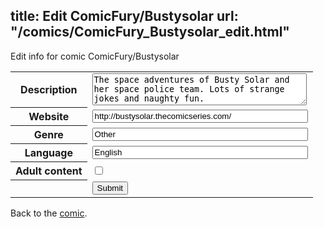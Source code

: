 title: Edit ComicFury/Bustysolar
url: "/comics/ComicFury_Bustysolar_edit.html"
---
Edit info for comic ComicFury/Bustysolar

<form name="comic" action="http://gaepostmail.appspot.com/comic/" method="post">
<table class="comicinfo">
<tr>
<th>Description</th><td><textarea name="description" cols="40" rows="3">The space adventures of Busty Solar and her space police team. Lots of strange jokes and naughty fun.</textarea></td>
</tr>
<tr>
<th>Website</th><td><input type="text" name="url" value="http://bustysolar.thecomicseries.com/" size="40"/></td>
</tr>
<tr>
<th>Genre</th><td><input type="text" name="genre" value="Other" size="40"/></td>
</tr>
<tr>
<th>Language</th><td><input type="text" name="language" value="English" size="40"/></td>
</tr>
<tr>
<th>Adult content</th><td><input type="checkbox" name="adult" value="adult" /></td>
</tr>
<tr>
<th></th><td>
<input type="hidden" name="comic" value="ComicFury_Bustysolar" />
<input type="submit" name="submit" value="Submit" />
</td>
</tr>
</table>
</form>

Back to the [comic](ComicFury_Bustysolar.html).
